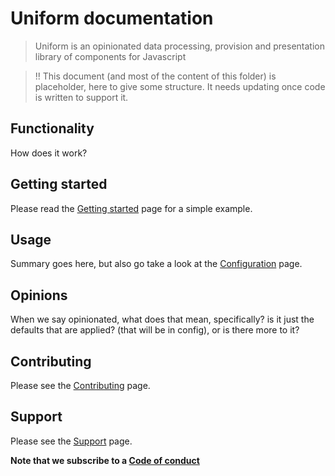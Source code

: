 # Uniform documentation

> Uniform is an opinionated data processing, provision and presentation library of components for Javascript

> !! This document (and most of the content of this folder) is placeholder, here to give some structure. It needs updating once code is written to support it.

## Functionality

How does it work?

## Getting started

Please read the [Getting started](./getting_started.md) page for a simple example.

## Usage

Summary goes here, but also go take a look at the [Configuration](./configuration.md) page.

## Opinions

When we say opinionated, what does that mean, specifically? is it just the defaults that are applied? (that will be in config), or is there more to it?

## Contributing

Please see the [Contributing](./CONTRIBUTING.md) page.

## Support

Please see the [Support](./SUPPORT.md) page.

**Note that we subscribe to a [Code of conduct](./CODE_OF_CONDUCT.md)**

